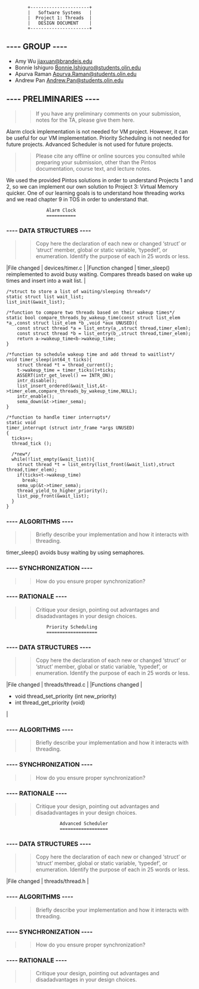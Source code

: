             +----------------------+
            |   Software Systems   |
            |  Project 1: Threads  |
            |   DESIGN DOCUMENT    | 
            +----------------------+
## ---- GROUP ----
 * Amy Wu <jiaxuan@brandeis.edu>
 * Bonnie Ishiguro <Bonnie.Ishiguro@students.olin.edu>
 * Apurva Raman <Apurva.Raman@students.olin.edu>
 * Andrew Pan <Andrew.Pan@students.olin.edu>

## ---- PRELIMINARIES ----
>> If you have any preliminary comments on your submission, notes for
>> the TA, please give them here.

Alarm clock implementation is not needed for VM project. However, it can be useful for our VM implementation. Priority Scheduling is not needed for future projects. Advanced Scheduler is not used for future projects. 

>> Please cite any offline or online sources you consulted while
>> preparing your submission, other than the Pintos documentation,
>> course text, and lecture notes.

We used the provided Pintos solutions in order to understand Projects 1 and 2, so we can implement our own solution to Project 3: Virtual Memory quicker. One of our learning goals is to understand how threading works and we read chapter 9 in TOS in order to understand that.

                   Alarm Clock
                   ===========
### ---- DATA STRUCTURES ----
>> Copy here the declaration of each new or changed ‘struct’ or ‘struct’
>> member, global or static variable, ‘typedef’, or enumeration.
>> Identify the purpose of each in 25 words or less.

|File changed | devices/timer.c |
|Function changed  | timer_sleep() reimplemented to avoid busy waiting. Compares threads based on wake up times and insert into a wait list.  |


```
/*struct to store a list of waiting/sleeping threads*/
static struct list wait_list;
list_init(&wait_list);
```

```
/*function to compare two threads based on their wakeup times*/
static bool compare_threads_by_wakeup_time(const struct list_elem *a_,const struct list_elem *b_,void *aux UNUSED){
	const struct thread *a = list_entry(a_,struct thread,timer_elem);
	const struct thread *b = list_entry(b_,struct thread,timer_elem);
	return a->wakeup_time<b->wakeup_time;
}	
```

```
/*function to schedule wakeup time and add thread to waitlist*/
void timer_sleep(int64_t ticks){
	struct thread *t = thread_current();
	t->wakeup_time = timer_ticks()+ticks;
	ASSERT(intr_get_level() == INTR_ON);
	intr_disable();
	list_insert_ordered(&wait_list,&t->timer_elem,compare_threads_by_wakeup_time,NULL);
	intr_enable();
	sema_down(&t->timer_sema);
}	
```

```
/*function to handle timer interrupts*/
static void
timer_interrupt (struct intr_frame *args UNUSED)
{
  ticks++;
  thread_tick ();
  
  /*new*/
  while(!list_empty(&wait_list)){
    struct thread *t = list_entry(list_front(&wait_list),struct thread,timer_elem);
    if(ticks<t->wakeup_time)
      break;
    sema_up(&t->timer_sema);
    thread_yield_to_higher_priority();
    list_pop_front(&wait_list);
  }
}
```


### ---- ALGORITHMS ----
>> Briefly describe your implementation and how it
>> interacts with threading.

timer_sleep() avoids busy waiting by using semaphores.

### ---- SYNCHRONIZATION ----
>> How do you ensure proper synchronization?



### ---- RATIONALE ----
>> Critique your design, pointing out advantages and disadadvantages in
>> your design choices.


                   Priority Scheduling
                   ===================
### ---- DATA STRUCTURES ----
>> Copy here the declaration of each new or changed ‘struct’ or ‘struct’
>> member, global or static variable, ‘typedef’, or enumeration.
>> Identify the purpose of each in 25 words or less.

|File changed | threads/thread.c |
|Functions changed  | <ul><li>void thread_set_priority (int new_priority)</li><li>int thread_get_priority (void)</li></ul>   |


### ---- ALGORITHMS ----
>> Briefly describe your implementation and how it
>> interacts with threading.


### ---- SYNCHRONIZATION ----
>> How do you ensure proper synchronization?



### ---- RATIONALE ----
>> Critique your design, pointing out advantages and disadadvantages in
>> your design choices.

                        Advanced Scheduler
                        ==================
### ---- DATA STRUCTURES ----
>> Copy here the declaration of each new or changed ‘struct’ or ‘struct’
>> member, global or static variable, ‘typedef’, or enumeration.
>> Identify the purpose of each in 25 words or less.

|File changed | threads/thread.h |


### ---- ALGORITHMS ----
>> Briefly describe your implementation and how it
>> interacts with threading.


### ---- SYNCHRONIZATION ----
>> How do you ensure proper synchronization?



### ---- RATIONALE ----
>> Critique your design, pointing out advantages and disadadvantages in
>> your design choices.

